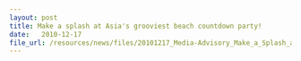 ```yaml
---
layout: post
title: Make a splash at Asia's grooviest beach countdown party!
date:   2010-12-17
file_url: /resources/news/files/20101217_Media-Advisory_Make_a_Splash_at_Asia_Grooviest_Beach_Countdown_Party.pdf
---
```

